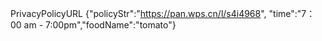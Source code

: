 PrivacyPolicyURL {"policyStr":"https://pan.wps.cn/l/s4i4968", "time":"7：00 am - 7:00pm","foodName":"tomato"}

